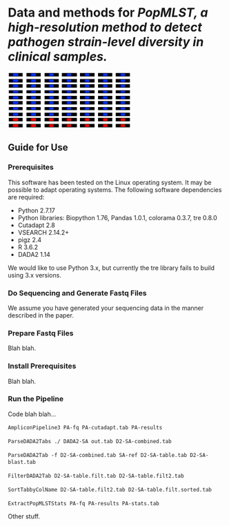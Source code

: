 # Data and methods for <i>PopMLST, a high-resolution method to detect pathogen strain-level diversity in clinical samples.</i>
![logo](/title.png)
## Guide for Use
### Prerequisites
This software has been tested on the Linux operating system. It may be possible to adapt operating systems. The following software dependencies are required:
* Python 2.7.17
* Python libraries: Biopython 1.76, Pandas 1.0.1, colorama 0.3.7, tre 0.8.0
* Cutadapt 2.8
* VSEARCH 2.14.2+
* pigz 2.4
* R 3.6.2
* DADA2 1.14

We would like to use Python 3.x, but currently the tre library fails to build using 3.x versions.
### Do Sequencing and Generate Fastq Files
We assume you have generated your sequencing data in the manner described in the paper.
### Prepare Fastq Files
Blah blah.
### Install Prerequisites
Blah blah.
### Run the Pipeline
Code blah blah...

    AmpliconPipeline3 PA-fq PA-cutadapt.tab PA-results
    
    ParseDADA2Tabs ./ DADA2-SA out.tab D2-SA-combined.tab
    
    ParseDADA2Tab -f D2-SA-combined.tab SA-ref D2-SA-table.tab D2-SA-blast.tab
    
    FilterDADA2Tab D2-SA-table.filt.tab D2-SA-table.filt2.tab
    
    SortTabbyColName D2-SA-table.filt2.tab D2-SA-table.filt.sorted.tab
    
    ExtractPopMLSTStats PA-fq PA-results PA-stats.tab
    
Other stuff.
